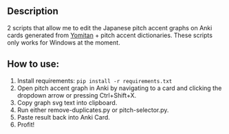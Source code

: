 ## Description
2 scripts that allow me to edit the Japanese pitch accent graphs on Anki cards generated from [Yomitan](https://github.com/yomidevs/yomitan) + pitch accent dictionaries.
These scripts only works for Windows at the moment.

## How to use:
1. Install requirements: `pip install -r requirements.txt`
4. Open pitch accent graph in Anki by navigating to a card and clicking the dropdown arrow or pressing Ctrl+Shift+X.
5. Copy graph svg text into clipboard.
6. Run either remove-duplicates.py or pitch-selector.py.
7. Paste result back into Anki Card.
8. Profit!

